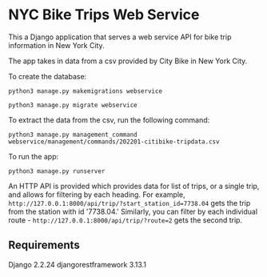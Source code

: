 # NYC Bike Trips Web Service

This a Django application that serves a web service API for bike trip information in
New York City. 

The app takes in data from a csv provided by City Bike in New York City.

To create the database:

`python3 manage.py makemigrations webservice`

`python3 manage.py migrate webservice`

To extract the data from the csv, run the following command:

`python3 manage.py management_command webservice/management/commands/202201-citibike-tripdata.csv`

To run the app:

`python3 manage.py runserver`

An HTTP API is provided which provides data for list of trips, or a single trip, and allows for filtering by each heading. For example, `http://127.0.0.1:8000/api/trip/?start_station_id=7738.04` gets the trip from the station with id '7738.04.' Similarly, you can filter by each individual route - `http://127.0.0.1:8000/api/trip/?route=2` gets the second trip.

## Requirements

Django 2.2.24
djangorestframework 3.13.1
 
